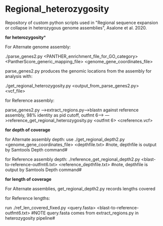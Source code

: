 # Regional_heterozygosity
Repository of custom python scripts used in "Regional sequence expansion or collapse in heterozygous genome assemblies", Asalone et al. 2020.

****for heterozygosity*****

For Alternate genome assembly:

./parse_genes2.py <PANTHER_enrichment_file_for_GO_category> <PantherScore_generic_mapping_file> <genome_gene_coordinates_file>

parse_genes2.py produces the genomic locations from the assembly for analysis with:

./get_regional_heterozygosity.py <output_from_parse_genes2.py> <vcf_file>

 
for Reference assembly:

parse_genes2.py —>extract_regions.py—>blastn against reference assembly, 98% identity as pid cutoff, outfmt 6—>
—>reference_get_regional_heterozygosity.py <outfmt 6> <creference.vcf>


****for depth of coverage****

for Alternate assembly depth: use ./get_regional_depth2.py <genome_gene_coordinates_file> <depthfile.txt>
#note, depthfile is output by Samtools Depth command#

for Reference assembly depth: ./reference_get_regional_depth2.py <blast-to-reference-outfmt6.txt> <reference_depthfile.txt>
#note, depthfile is output by Samtools Depth command#

****for length of coverage****

For Alternate assemblies, get_regional_depth2.py records lengths covered

for Reference lengths:

run ./ref_len_covered_fixed.py <query.fasta> <blast-to-reference-outfmt6.txt> 
 #NOTE query.fasta comes from extract_regions.py in heterozygosity pipeline#

